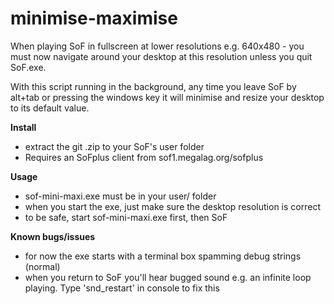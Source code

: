 # minimise-maximise
When playing SoF in fullscreen at lower resolutions e.g. 640x480 - you must now navigate around your desktop at this resolution unless you quit SoF.exe. 

With this script running in the background, any time you leave SoF by alt+tab or pressing the windows key it will minimise and resize your desktop to its default value.

**Install**
- extract the git .zip to your SoF's user folder 
- Requires an SoFplus client from sof1.megalag.org/sofplus

**Usage**
- sof-mini-maxi.exe must be in your user/ folder
- when you start the exe, just make sure the desktop resolution is correct
- to be safe, start sof-mini-maxi.exe first, then SoF

**Known bugs/issues**
- for now the exe starts with a terminal box spamming debug strings (normal)
- when you return to SoF you'll hear bugged sound e.g. an infinite loop playing. Type 'snd_restart' in console to fix this
